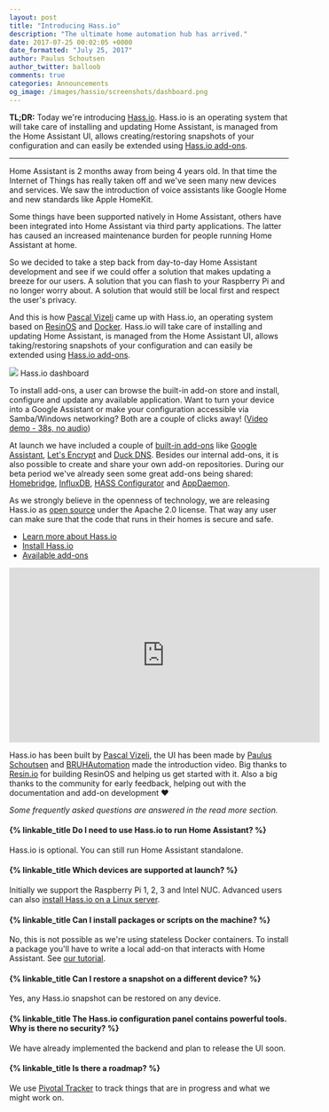 ```yaml
---
layout: post
title: "Introducing Hass.io"
description: "The ultimate home automation hub has arrived."
date: 2017-07-25 00:02:05 +0000
date_formatted: "July 25, 2017"
author: Paulus Schoutsen
author_twitter: balloob
comments: true
categories: Announcements
og_image: /images/hassio/screenshots/dashboard.png
---
```


**TL;DR:** Today we're introducing [Hass.io]. Hass.io is an operating system that will take care of installing and updating Home Assistant, is managed from the Home Assistant UI, allows creating/restoring snapshots of your configuration and can easily be extended using [Hass.io add-ons][addons].

----

Home Assistant is 2 months away from being 4 years old. In that time the Internet of Things has really taken off and we've seen many new devices and services. We saw the introduction of voice assistants like Google Home and new standards like Apple HomeKit.

Some things have been supported natively in Home Assistant, others have been integrated into Home Assistant via third party applications. The latter has caused an increased maintenance burden for people running Home Assistant at home.

So we decided to take a step back from day-to-day Home Assistant development and see if we could offer a solution that makes updating a breeze for our users. A solution that you can flash to your Raspberry Pi and no longer worry about. A solution that would still be local first and respect the user's privacy.

And this is how [Pascal Vizeli] came up with Hass.io, an operating system based on [ResinOS] and [Docker]. Hass.io will take care of installing and updating Home Assistant, is managed from the Home Assistant UI, allows taking/restoring snapshots of your configuration and can easily be extended using [Hass.io add-ons][addons].

<p class='img'>
<img src='/images/hassio/screenshots/dashboard.png'>
Hass.io dashboard
</p>

To install add-ons, a user can browse the built-in add-on store and install, configure and update any available application. Want to turn your device into a Google Assistant or make your configuration accessible via Samba/Windows networking? Both are a couple of clicks away! ([Video demo - 38s, no audio][install-demo])

At launch we have included a couple of [built-in add-ons][addons] like [Google Assistant], [Let's Encrypt] and [Duck DNS]. Besides our internal add-ons, it is also possible to create and share your own add-on repositories. During our beta period we've already seen some great add-ons being shared: [Homebridge][olivierg], [InfluxDB][bestlibre], [HASS Configurator][danielperna] and [AppDaemon][vkorn].

As we strongly believe in the openness of technology, we are releasing Hass.io as [open source] under the Apache 2.0 license. That way any user can make sure that the code that runs in their homes is secure and safe.

- [Learn more about Hass.io][Hass.io]
- [Install Hass.io][install]
- [Available add-ons][addons]

<div class='videoWrapper'>
<iframe width="560" height="315" src="https://www.youtube.com/embed/XWPluWcYRMI" frameborder="0" allowfullscreen></iframe>
</div>

Hass.io has been built by [Pascal Vizeli], the UI has been made by [Paulus Schoutsen] and [BRUHAutomation] made the introduction video. Big thanks to [Resin.io] for building ResinOS and helping us get started with it. Also a big thanks to the community for early feedback, helping out with the documentation and add-on development ❤️

_Some frequently asked questions are answered in the read more section._

<!--more-->

#### {% linkable_title Do I need to use Hass.io to run Home Assistant? %}

Hass.io is optional. You can still run Home Assistant standalone.

#### {% linkable_title Which devices are supported at launch? %}

Initially we support the Raspberry Pi 1, 2, 3 and Intel NUC. Advanced users can also [install Hass.io on a Linux server][advanced-install].

#### {% linkable_title Can I install packages or scripts on the machine? %}

No, this is not possible as we're using stateless Docker containers. To install a package you'll have to write a local add-on that interacts with Home Assistant. See [our tutorial][run-local].

#### {% linkable_title Can I restore a snapshot on a different device? %}

Yes, any Hass.io snapshot can be restored on any device.

#### {% linkable_title The Hass.io configuration panel contains powerful tools. Why is there no security? %}

We have already implemented the backend and plan to release the UI soon.

#### {% linkable_title Is there a roadmap? %}

We use [Pivotal Tracker] to track things that are in progress and what we might work on.

[Hass.io]: /hassio
[install]: /hassio/installation
[Homebridge]: https://github.com/nfarina/homebridge
[hb-hass]: https://github.com/home-assistant/homebridge-homeassistant
[Pascal Vizeli]: https://github.com/pvizeli/
[Paulus Schoutsen]: https://github.com/balloob/
[ResinOS]: https://resinos.io/
[Docker]: https://www.docker.com/
[addons]: /addons/
[bestlibre]: https://community.home-assistant.io/t/repository-bestlibre-addons-repository/18037
[danielperna]: https://community.home-assistant.io/t/repository-hass-configurator/17838
[olivierg]: https://community.home-assistant.io/t/repository-homebridge-add-on/18569
[vkorn]: https://community.home-assistant.io/t/repository-few-addons/20659
[install-demo]: https://youtu.be/NfyavpAg4as
[BRUHAutomation]: https://www.youtube.com/channel/UCLecVrux63S6aYiErxdiy4w
[open source]: https://github.com/home-assistant/hassio
[Google Assistant]: /addons/google_assistant/
[Let's Encrypt]: /addons/lets_encrypt/
[Duck DNS]: /addons/duckdns/
[advanced-install]: /hassio/installation/#alternative-install-on-generic-linux-server
[Pivotal Tracker]: https://www.pivotaltracker.com/n/projects/2020851
[run-local]: /hassio/run_local/
[Resin.io]: https://resin.io
